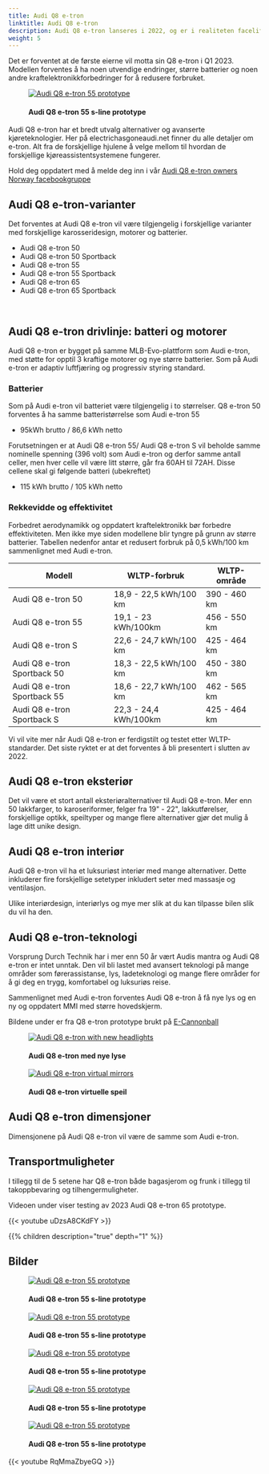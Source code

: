 ```yaml
---
title: Audi Q8 e-tron
linktitle: Audi Q8 e-tron
description: Audi Q8 e-tron lanseres i 2022, og er i realiteten facelift av Audi e-tron.
weight: 5
---
```

<!-- markdownlint-disable MD033 -->


Det er forventet at de første eierne vil motta sin Q8 e-tron i Q1 2023. Modellen forventes å ha noen utvendige endringer, større batterier og noen andre kraftelektronikkforbedringer for å redusere forbruket.

<figure>
    <a href="https://media.electrichasgoneaudi.net/multimedia/models/q8-e-tron/cannonball_1.jpg">
        <img src="https://media.electrichasgoneaudi.net/multimedia/models/q8-e-tron/cannonball_1s.jpg" alt="Audi Q8 e-tron 55 prototype" title="Audi Q8 e-tron 55 prototype">
    </a>
    <figcaption><h4>Audi Q8 e-tron 55 s-line prototype</h4></figcaption>
</figure>

Audi Q8 e-tron har et bredt utvalg alternativer og avanserte kjøreteknologier. Her på electrichasgoneaudi.net finner du alle detaljer om e-tron. Alt fra de forskjellige hjulene å velge mellom til hvordan de forskjellige kjøreassistentsystemene fungerer.

Hold deg oppdatert med å melde deg inn i vår [Audi Q8 e-tron owners Norway facebookgruppe](https://www.facebook.com/groups/301614688594314)

## Audi Q8 e-tron-varianter

Det forventes at Audi Q8 e-tron vil være tilgjengelig i forskjellige varianter med forskjellige karosseridesign, motorer og batterier.

- Audi Q8 e-tron 50
- Audi Q8 e-tron 50 Sportback
- Audi Q8 e-tron 55
- Audi Q8 e-tron 55 Sportback
- Audi Q8 e-tron 65
- Audi Q8 e-tron 65 Sportback

<br />

## Audi Q8 e-tron drivlinje: batteri og motorer

Audi Q8 e-tron er bygget på samme MLB-Evo-plattform som Audi e-tron, med støtte for opptil 3 kraftige motorer og nye større batterier. Som på Audi e-tron er adaptiv luftfjæring og progressiv styring standard.

### Batterier

Som på Audi e-tron vil batteriet være tilgjengelig i to størrelser.
Q8 e-tron 50 forventes å ha samme batteristørrelse som Audi e-tron 55

- 95kWh brutto / 86,6 kWh netto

Forutsetningen er at Audi Q8 e-tron 55/ Audi Q8 e-tron S vil beholde samme nominelle spenning (396 volt) som Audi e-tron og derfor samme antall celler, men hver celle vil være litt større, går fra 60AH til 72AH.
Disse cellene skal gi følgende batteri (ubekreftet)

- 115 kWh brutto / 105 kWh netto

### Rekkevidde og effektivitet

Forbedret aerodynamikk og oppdatert kraftelektronikk bør forbedre effektiviteten. Men ikke mye siden modellene blir tyngre på grunn av større batterier. Tabellen nedenfor antar et redusert forbruk på 0,5 kWh/100 km sammenlignet med Audi e-tron.

|Modell | WLTP-forbruk | WLTP-område |
|-----|--------|--------|
|Audi Q8 e-tron 50| 18,9 - 22,5 kWh/100 km | 390 - 460 km |
|Audi Q8 e-tron 55 | 19,1 - 23 kWh/100km | 456 - 550 km |
|Audi Q8 e-tron S | 22,6 - 24,7 kWh/100 km | 425 - 464 km |
|Audi Q8 e-tron Sportback 50 | 18,3 - 22,5 kWh/100 km | 450 - 380 km |
|Audi Q8 e-tron Sportback 55 | 18,6 - 22,7 kWh/100 km | 462 - 565 km |
|Audi Q8 e-tron Sportback S | 22,3 - 24,4 kWh/100km | 425 - 464 km|

Vi vil vite mer når Audi Q8 e-tron er ferdigstilt og testet etter WLTP-standarder. Det siste ryktet er at det forventes å bli presentert i slutten av 2022.
## Audi Q8 e-tron eksteriør

Det vil være et stort antall eksteriøralternativer til Audi Q8 e-tron. Mer enn 50 lakkfarger, to karoseriformer, felger fra 19" - 22", lakkutførelser, forskjellige optikk, speiltyper og mange flere alternativer gjør det mulig å lage ditt unike design.

## Audi Q8 e-tron interiør

Audi Q8 e-tron vil ha et luksuriøst interiør med mange alternativer. Dette inkluderer fire forskjellige setetyper inkludert seter med massasje og ventilasjon.

Ulike interiørdesign, interiørlys og mye mer slik at du kan tilpasse bilen slik du vil ha den.

## Audi Q8 e-tron-teknologi

Vorsprung Durch Technik har i mer enn 50 år vært Audis mantra og Audi Q8 e-tron er intet unntak. Den vil bli lastet med avansert teknologi på mange områder som førerassistanse, lys, ladeteknologi og mange flere områder for å gi deg en trygg, komfortabel og luksuriøs reise.

Sammenlignet med Audi e-tron forventes Audi Q8 e-tron å få nye lys og en ny og oppdatert MMI med større hovedskjerm.


Bildene under er fra Q8 e-tron prototype brukt på [E-Cannonball](https://e-cannonball.de/)

<figure>
    <a href="https://media.electrichasgoneaudi.net/multimedia/models/q8-e-tron/q8light.jpg">
        <img src="https://media.electrichasgoneaudi.net/multimedia/models/q8-e-tron/q8lights.jpg" alt="Audi Q8 e-tron with new headlights" title="Audi Q8 e-tron with new headlights">
    </a>
    <figcaption><h4>Audi Q8 e-tron med nye lyse</h4></figcaption>
</figure>


<figure>
    <a href="https://media.electrichasgoneaudi.net/multimedia/models/q8-e-tron/q8mirror.jpg">
        <img src="https://media.electrichasgoneaudi.net/multimedia/models/q8-e-tron/q8mirrors.jpg" alt="Audi Q8 e-tron virtual mirrors" title="Audi Q8 e-tron virtual mirrors">
    </a>
    <figcaption><h4>Audi Q8 e-tron virtuelle speil</h4></figcaption>
</figure>

## Audi Q8 e-tron dimensjoner

Dimensjonene på Audi Q8 e-tron vil være de samme som Audi e-tron.

## Transportmuligheter

I tillegg til de 5 setene har Q8 e-tron både bagasjerom og frunk i tillegg til takoppbevaring og tilhengermuligheter.

Videoen under viser testing av 2023 Audi Q8 e-tron 65 prototype.

{{< youtube uDzsA8CKdFY >}}

{{% children description="true" depth="1" %}}

## Bilder

<figure>
    <a href="https://media.electrichasgoneaudi.net/multimedia/models/q8-e-tron/cannonball_2.jpg">
        <img src="https://media.electrichasgoneaudi.net/multimedia/models/q8-e-tron/cannonball_2s.jpg" alt="Audi Q8 e-tron 55 prototype" title="Audi Q8 e-tron 55 prototype">
    </a>
    <figcaption><h4>Audi Q8 e-tron 55 s-line prototype</h4></figcaption>
</figure>

<figure>
    <a href="https://media.electrichasgoneaudi.net/multimedia/models/q8-e-tron/cannonball_3.jpg">
        <img src="https://media.electrichasgoneaudi.net/multimedia/models/q8-e-tron/cannonball_3s.jpg" alt="Audi Q8 e-tron 55 prototype" title="Audi Q8 e-tron 55 prototype">
    </a>
    <figcaption><h4>Audi Q8 e-tron 55 s-line prototype</h4></figcaption>
</figure>

<figure>
    <a href="https://media.electrichasgoneaudi.net/multimedia/models/q8-e-tron/cannonball_4.jpg">
        <img src="https://media.electrichasgoneaudi.net/multimedia/models/q8-e-tron/cannonball_4s.jpg" alt="Audi Q8 e-tron 55 prototype" title="Audi Q8 e-tron 55 prototype">
    </a>
    <figcaption><h4>Audi Q8 e-tron 55 s-line prototype</h4></figcaption>
</figure>

<figure>
    <a href="https://media.electrichasgoneaudi.net/multimedia/models/q8-e-tron/cannonball_5.jpg">
        <img src="https://media.electrichasgoneaudi.net/multimedia/models/q8-e-tron/cannonball_5s.jpg" alt="Audi Q8 e-tron 55 prototype" title="Audi Q8 e-tron 55 prototype">
    </a>
    <figcaption><h4>Audi Q8 e-tron 55 s-line prototype</h4></figcaption>
</figure>

<figure>
    <a href="https://media.electrichasgoneaudi.net/multimedia/models/q8-e-tron/cannonball_6.jpg">
        <img src="https://media.electrichasgoneaudi.net/multimedia/models/q8-e-tron/cannonball_6s.jpg" alt="Audi Q8 e-tron 55 prototype" title="Audi Q8 e-tron 55 prototype">
    </a>
    <figcaption><h4>Audi Q8 e-tron 55 s-line prototype</h4></figcaption>
</figure>


{{< youtube RqMmaZbyeGQ >}}